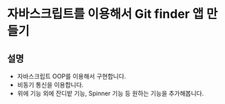 # 자바스크립트를 이용해서 Git finder 앱 만들기

## 설명

- 자바스크립트 OOP를 이용해서 구현합니다.
- 비동기 통신을 이용합니다.
- 위에 기능 외에 잔디밭 기능, Spinner 기능 등 원하는 기능을 추가해봅니다.
